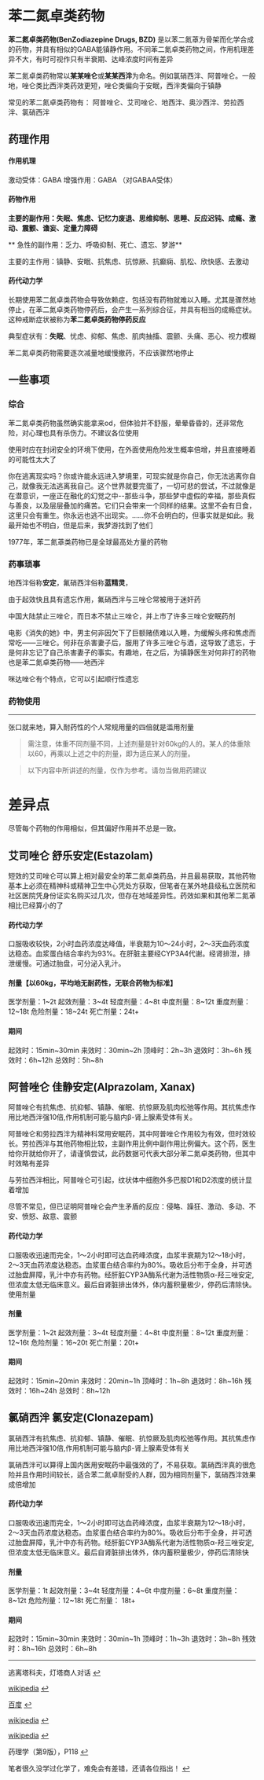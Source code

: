 苯二氮卓类药物
=============================================================================

**苯二氮卓类药物(BenZodiazepine Drugs, BZD)** 是以苯二氮䓬为骨架而化学合成的药物，并具有相似的GABA能镇静作用。不同苯二氮卓类药物之间，作用机理差异不大，有时可视作只有半衰期、达峰浓度时间有差异

苯二氮卓类药物常以**某某唑仑**或**某某西泮**为命名。例如氯硝西泮、阿普唑仑。一般地，唑仑类比西泮类药效更短，唑仑类偏向于安眠，西泮类偏向于镇静

常见的苯二氮卓类药物有： 阿普唑仑、艾司唑仑、地西泮、奥沙西泮、劳拉西泮、氯硝西泮

药理作用
-----------------------------------------------

#### 作用机理

激动受体：GABA 
增强作用：GABA （对GABAA受体） 
#### 药物作用

**主要的副作用：失眠、焦虑、记忆力废退、思维抑制、思睡、反应迟钝、成瘾、激动、震颤、谵妄、定量力障碍**

**
急性的副作用：乏力、呼吸抑制、死亡、遗忘、梦游**

主要的主作用：镇静、安眠、抗焦虑、抗惊厥、抗癫痫、肌松、欣快感、去激动 
#### 药代动力学

长期使用苯二氮卓类药物会导致依赖症，包括没有药物就难以入睡。尤其是骤然地停止，在苯二氮卓类药物停药后，会产生一系列综合征，并具有相当的成瘾症状。这种戒断症状被称为**苯二氮卓类药物停药反应**

典型症状有：**失眠**、忧虑、抑郁、焦虑、肌肉抽搐、震颤、头痛、恶心、视力模糊

苯二氮卓类药物需要逐次减量地缓慢撤药，不应该骤然地停止

一些事项
-----------------------------------------------

### 综合

苯二氮卓类药物虽然确实能拿来od，但体验并不舒服，晕晕昏昏的，还非常危险，对心理也具有杀伤力。不建议各位使用

使用时应在封闭安全的环境下使用，在外面使用危险发生概率倍增，并且直接睡着的可能性太大了

你在逃离现实吗？你或许能永远进入梦境里，可现实就是你自己，你无法逃离你自己，就像我无法逃离我自己。这个世界就要完蛋了，一切可悲的尝试，不过就像是在潜意识，一座正在融化的幻觉之中--那些斗争，那些梦中虚假的幸福，那些真假与善良，以及层层叠加的痛苦。它们只会带来一个同样的结果。这里不会有日食，这里只会有重生。你永远也逃不出现实。……你不会明白的，但事实就是如此。我最开始也不明白，但是后来，我梦游找到了他们

1977年，苯二氮䓬类药物已是全球最高处方量的药物

### 药事琐事

地西泮俗称**安定**，氟硝西泮俗称**蓝精灵**，

由于起效快且具有遗忘作用，氟硝西泮与三唑仑常被用于迷奸药

中国大陆禁止三唑仑，而日本不禁止三唑仑，并上市了许多三唑仑安眠药剂

电影《消失的她》中，男主何非因欠下了巨额赌债难以入睡，为缓解头疼和焦虑而常吃——三唑仑。何非在杀害妻子后，服用了许多三唑仑与酒，这导致了遗忘，于是何非忘记了自己杀害妻子的事实。有趣地，在之后，为镇静医生对何非打的药物也是苯二氮卓类药物——地西泮

咪达唑仑有个特点，它可以引起顺行性遗忘

### 药物使用
-----------------------------------------------

张口就来地，算入耐药性的个人常规用量的四倍就是滥用剂量

> 需注意，体重不同剂量不同，上述剂量是针对60kg的人的。某人的体重除以60，再乘以上述之中的剂量，即为适应某人的剂量。

> 以下内容中所讲述的剂量，仅作为参考。请勿当做用药建议

差异点
=====================================

尽管每个药物的作用相似，但其偏好作用并不总是一致。

艾司唑仑 舒乐安定(Estazolam)
-----------------------------------------------------------------------------------------------------------

短效的艾司唑仑可以算上相对最安全的苯二氮卓类药品，并且最易获取，其他药物基本上必须在精神科或精神卫生中心凭处方获取，但笔者在某外地县级私立医院和社区医院凭身份证实名购买过几次，但存在地域差异性。药效如果和其他苯二氮䓬相比已经算小的了

#### 药代动力学

口服吸收较快，2小时血药浓度达峰值，半衰期为10〜24小时，2〜3天血药浓度达稳态。血浆蛋白结合率约为93%。在肝脏主要经CYP3A4代谢。经肾排泄，排泄缓慢。可通过胎盘，可分泌入乳汁。

#### 剂量【以60kg，平均地无耐药性，无联合药物为标准】

医学剂量：1~2t
起效剂量：3~4t 
轻度剂量：4~8t 
中度剂量：8~12t 
重度剂量：12~18t 
危险剂量：18~24t
死亡剂量：24t+

#### 期间

起效时：15min~30min
来效时：30min~2h
顶峰时：2h~3h 
退效时：3h~6h
残效时：6h~12h 
总效时：5h~8h

阿普唑仑 佳静安定(Alprazolam, Xanax)
--------------------------------------------------------------------------------------------------------------------------

阿普唑仑有抗焦虑、抗抑郁、镇静、催眠、抗惊厥及肌肉松弛等作用。其抗焦虑作用比地西泮强10倍,作用机制可能与脑内β-肾上腺素受体有关。

阿普唑仑和劳拉西泮为精神科常用安眠药，其中阿普唑仑作用较为有效，但时效较长。劳拉西泮与其他药物相比较，主副作用比例中副作用比例偏大。这个药，医生给你开就给你开了，请谨慎尝试，此药数据可代表大部分苯二氮卓类药物，但其中时效略有差异

与劳拉西泮相比，阿普唑仑可引起，纹状体中细胞外多巴胺D1和D2浓度的统计显着增加

尽管不常见，但已证明阿普唑仑会产生矛盾的反应：侵略、躁狂、激动、多动、不安、愤怒、敌意、震颤

#### 药代动力学

口服吸收迅速而完全，1〜2小时即可达血药峰浓度，血浆半衰期为12〜18小时，2〜3天血药浓度达稳态。血浆蛋白结合率约为80%。吸收后分布于全身，并可透过胎盘屏障，乳汁中亦有药物。经肝脏CYP3A酶系代谢为活性物质α-羟三唑安定,但浓度太低无临床意义。最后自肾脏排出体外，体内蓄积量极少，停药后清除快。 使用剂量

#### 剂量

医学剂量：1~2t 
起效剂量：3~4t 
轻度剂量：4~8t 
中度剂量：8~12t
重度剂量：12~16t
危险剂量：16~20t 
死亡剂量：20t+

#### 期间

起效时：15min~20min 
来效时：20min~1h 
顶峰时：1h~8h 
退效时：8h~16h 
残效时：16h~24h
总效时：8h~12h

氯硝西泮 氯安定(Clonazepam)
---------------------------------------------------------------------------------------------------

氯硝西泮有抗焦虑、抗抑郁、镇静、催眠、抗惊厥及肌肉松弛等作用。其抗焦虑作用比地西泮强10倍,作用机制可能与脑内β-肾上腺素受体有关

氯硝西泮可以算得上国内医用安眠药中最强效的了，不易获取。氯硝西泮真的很危险并且作用时间较长，适合苯二氮卓耐受的人群，因为相同剂量下，氯硝西泮效果成倍增加

#### 药代动力学

口服吸收迅速而完全，1〜2小时即可达血药峰浓度，血浆半衰期为12〜18小时，2〜3天血药浓度达稳态。血浆蛋白结合率约为80%。吸收后分布于全身，并可透过胎盘屏障，乳汁中亦有药物。经肝脏CYP3A酶系代谢为活性物质α-羟三唑安定,但浓度太低无临床意义。最后自肾脏排出体外，体内蓄积量极少，停药后清除快

#### 剂量

医学剂量：1t 
起效剂量：3~4t 
轻度剂量：4~6t 
中度剂量：6~8t 
重度剂量：8~12t 
危险剂量：12~18t 
死亡剂量： 18t+

#### 期间

起效时：15min~30min 
来效时：30min~1h 
顶峰时：1h~3h 
退效时：3h~8h 
残效时：8h~16h 
总效时：6h~8h

- - - - - -

逃离塔科夫，灯塔商人对话 [↩︎](#fnref1)

[wikipedia](https://zh.wikipedia.org/wiki/%E8%8B%AF%E4%BA%8C%E6%B0%AE%E4%93%AC%E7%B1%BB) [↩︎](#fnref2)

[百度](https://baijiahao.baidu.com/s?id=1770757128455017234&wfr=spider&for=pc) [↩︎](#fnref3)


[wikipedia](https://en.wikipedia.org/wiki/Alprazolam) [↩︎](#fnref5)

[wikipedia](https://en.wikipedia.org/wiki/Alprazolam) [↩︎](#fnref6)

药理学（第9版），P118 [↩︎](#fnref7)

笔者很久没学过化学了，难免会有差错，还请各位指出！ [↩︎](#fnref8)
